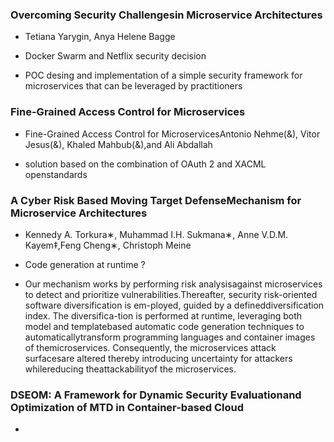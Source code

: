### Overcoming Security Challengesin Microservice Architectures

- Tetiana Yarygin, Anya Helene Bagge

- Docker Swarm and Netflix security decision

- POC desing and implementation of a simple security framework for microservices that can be leveraged by practitioners


### Fine-Grained Access Control for Microservices

- Fine-Grained Access Control for MicroservicesAntonio Nehme(&), Vitor Jesus(&), Khaled Mahbub(&),and Ali Abdallah

- solution based on the combination of OAuth 2 and XACML openstandards

### A Cyber Risk Based Moving Target DefenseMechanism for Microservice Architectures

- Kennedy A. Torkura∗, Muhammad I.H. Sukmana∗, Anne V.D.M. Kayem‡,Feng Cheng∗, Christoph Meine

- Code generation at runtime ?

- Our mechanism works by performing risk analysisagainst microservices to detect and prioritize vulnerabilities.Thereafter, security risk-oriented software diversification is em-ployed, guided by a defineddiversification index. The diversifica-tion is performed at runtime, leveraging both model and templatebased automatic code generation techniques to automaticallytransform programming languages and container images of themicroservices. Consequently, the microservices attack surfacesare altered thereby introducing uncertainty for attackers whilereducing theattackabilityof the microservices.

### DSEOM: A Framework for Dynamic Security Evaluationand Optimization of MTD in Container-based Cloud

-